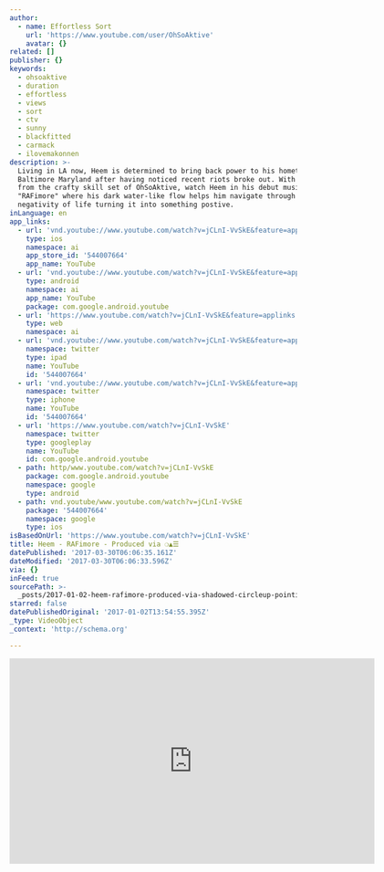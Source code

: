 ```yaml
---
author:
  - name: Effortless Sort
    url: 'https://www.youtube.com/user/OhSoAktive'
    avatar: {}
related: []
publisher: {}
keywords:
  - ohsoaktive
  - duration
  - effortless
  - views
  - sort
  - ctv
  - sunny
  - blackfitted
  - carmack
  - ilovemakonnen
description: >-
  Living in LA now, Heem is determined to bring back power to his hometown of
  Baltimore Maryland after having noticed recent riots broke out. With visuals
  from the crafty skill set of OhSoAktive, watch Heem in his debut music video
  "RAFimore" where his dark water-like flow helps him navigate through the
  negativity of life turning it into something postive. 
inLanguage: en
app_links:
  - url: 'vnd.youtube://www.youtube.com/watch?v=jCLnI-VvSkE&feature=applinks'
    type: ios
    namespace: ai
    app_store_id: '544007664'
    app_name: YouTube
  - url: 'vnd.youtube://www.youtube.com/watch?v=jCLnI-VvSkE&feature=applinks'
    type: android
    namespace: ai
    app_name: YouTube
    package: com.google.android.youtube
  - url: 'https://www.youtube.com/watch?v=jCLnI-VvSkE&feature=applinks'
    type: web
    namespace: ai
  - url: 'vnd.youtube://www.youtube.com/watch?v=jCLnI-VvSkE&feature=applinks'
    namespace: twitter
    type: ipad
    name: YouTube
    id: '544007664'
  - url: 'vnd.youtube://www.youtube.com/watch?v=jCLnI-VvSkE&feature=applinks'
    namespace: twitter
    type: iphone
    name: YouTube
    id: '544007664'
  - url: 'https://www.youtube.com/watch?v=jCLnI-VvSkE'
    namespace: twitter
    type: googleplay
    name: YouTube
    id: com.google.android.youtube
  - path: http/www.youtube.com/watch?v=jCLnI-VvSkE
    package: com.google.android.youtube
    namespace: google
    type: android
  - path: vnd.youtube/www.youtube.com/watch?v=jCLnI-VvSkE
    package: '544007664'
    namespace: google
    type: ios
isBasedOnUrl: 'https://www.youtube.com/watch?v=jCLnI-VvSkE'
title: Heem - RAFimore - Produced via ❍▲☰
datePublished: '2017-03-30T06:06:35.161Z'
dateModified: '2017-03-30T06:06:33.596Z'
via: {}
inFeed: true
sourcePath: >-
  _posts/2017-01-02-heem-rafimore-produced-via-shadowed-circleup-pointing-triangletrigram-for-heaven.md
starred: false
datePublishedOriginal: '2017-01-02T13:54:55.395Z'
_type: VideoObject
_context: 'http://schema.org'

---
```

<iframe src="https://cdn.embedly.com/widgets/media.html?src=https%3A%2F%2Fwww.youtube.com%2Fembed%2FjCLnI-VvSkE%3Ffeature%3Doembed&amp;url=http%3A%2F%2Fwww.youtube.com%2Fwatch%3Fv%3DjCLnI-VvSkE&amp;image=https%3A%2F%2Fi.ytimg.com%2Fvi%2FjCLnI-VvSkE%2Fhqdefault.jpg&amp;key=b7d04c9b404c499eba89ee7072e1c4f7&amp;type=text%2Fhtml&amp;schema=youtube" width="640" height="360" scrolling="no" frameborder="0" allowfullscreen="" style=""></iframe>